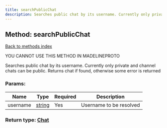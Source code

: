 ```yaml
---
title: searchPublicChat
description: Searches public chat by its username. Currently only private and channel chats can be public. Returns chat if found, otherwise some error is returned
---
```

## Method: searchPublicChat  
[Back to methods index](index.md)


YOU CANNOT USE THIS METHOD IN MADELINEPROTO


Searches public chat by its username. Currently only private and channel chats can be public. Returns chat if found, otherwise some error is returned

### Params:

| Name     |    Type       | Required | Description |
|----------|---------------|----------|-------------|
|username|[string](../types/string.md) | Yes|Username to be resolved|


### Return type: [Chat](../types/Chat.md)

